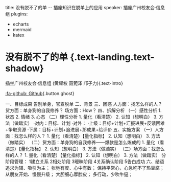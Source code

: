 title: 没有脱不了的单 -- 插座知识在脱单上的应用
speaker: 插座广州校友会·信息组
plugins:
- echarts
- mermaid
- katex

<slide class="bg-facebook aligncenter" image="img/005.png .light">

# 没有脱不了的单 {.text-landing.text-shadow}

插坐广州校友会·信息组
(黄耀权 
聂菀泽 
邝子力){.text-intro}

[:fa-github: Github](https://github.com/kolinkuang/get-dating-ppt){.button.ghost}

<slide class="bg-facebook aligncenter">
一、目标成果
告别单身，官宣脱单

<slide class="bg-facebook aligncenter">
二、背景

<slide class="bg-facebook aligncenter">
三、困惑
人方面：找怎么样的人？
货方面：单身狗的自我修养？
场方面：How？

<slide class="bg-facebook aligncenter">
四、拆解分析

<slide class="bg-facebook aligncenter">
（一）感性分析
1. 状态
2. 情绪
3. 心态

<slide class="bg-facebook aligncenter">
（二）理性分析
1. 量化（看清楚）
2. 认知（想明白）
3. 方法（做踏实）

<slide class="bg-facebook aligncenter">
·对内：目标、计划
·对外：
·上级：目标+计划+汇报进展+反馈困难+争取资源
·下属：目标+计划+追进展+那成果+给评价

<slide class="bg-facebook aligncenter">
五、实施方案

<slide class="bg-facebook aligncenter">
（一）人方面：找怎么样的人？
1. 量化（看清楚）【量化指标】
2. 认知（想明白）
3. 方法（做踏实）

<slide class="bg-facebook aligncenter">
（二）货方面：单身狗的自我修养——爆款是怎么炼成的
1. 量化（看清楚）【量化指标】
2. 认知（想明白）
3. 方法（做踏实）

<slide class="bg-facebook aligncenter">
（三）场方面：找怎么样的人？
1. 量化（看清楚）【量化指标】
2. 认知（想明白）
3. 方法（做踏实）

<slide class="bg-facebook aligncenter">
分阶段管理：
1建立关系
2相处阶段
3暧昧阶段
4关系确认阶段
5告白成功

<slide class="bg-facebook aligncenter">
六、结语
追求为辅、吸引为主；
张弛有度、心中有数；
保持平常心，心急吃不了热豆腐；
从朋友开始、慢慢升级；
大胆细心厚脸皮；
多行动，少吹牛逼；
